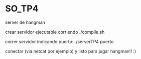 # SO_TP4
server de hangman

crear servidor ejecutable corriendo ./compile.sh

correr servidor indicando puerto: ./serverTP4 puerto
  
conectar (via netcat por ejemplo) y listo para jugar hangman!!
  :)
